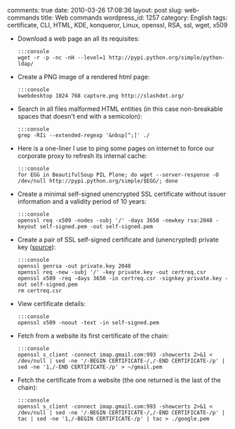 comments: true
date: 2010-03-26 17:08:36
layout: post
slug: web-commands
title: Web commands
wordpress_id: 1257
category: English
tags: certificate, CLI, HTML, KDE, konqueror, Linux, openssl, RSA, ssl, wget, x509




  * Download a web page an all its requisites:


        :::console
        wget -r -p -nc -nH --level=1 http://pypi.python.org/simple/python-ldap/







  * Create a PNG image of a rendered html page:


        :::console
        kwebdesktop 1024 768 capture.png http://slashdot.org/







  * Search in all files malformed HTML entities (in this case non-breakable spaces that doesn't end with a semicolon):


        :::console
        grep -RIi --extended-regexp '&nbsp[^;]' ./







  * Here is a one-liner I use to ping some pages on internet to force our corporate proxy to refresh its internal cache:


        :::console
        for EGG in BeautifulSoup PIL Plone; do wget --server-response -O /dev/null http://pypi.python.org/simple/$EGG/; done







  * Create a minimal self-signed unencrypted SSL certificate without issuer information and a validity period of 10 years:


        :::console
        openssl req -x509 -nodes -subj '/' -days 3650 -newkey rsa:2048 -keyout self-signed.pem -out self-signed.pem







  * Create a pair of SSL self-signed certificate and (unencrypted) private key ([source](http://devsec.org/info/ssl-cert.html)):


        :::console
        openssl genrsa -out private.key 2048
        openssl req -new -subj '/' -key private.key -out certreq.csr
        openssl x509 -req -days 3650 -in certreq.csr -signkey private.key -out self-signed.pem
        rm certreq.csr







  * View certificate details:


        :::console
        openssl x509 -noout -text -in self-signed.pem







  * Fetch from a website its first certificate of the chain:


        :::console
        openssl s_client -connect imap.gmail.com:993 -showcerts 2>&1 < /dev/null | sed -ne '/-BEGIN CERTIFICATE-/,/-END CERTIFICATE-/p' | sed -ne '1,/-END CERTIFICATE-/p' > ~/gmail.pem







  * Fetch the certificate from a website (the one returned is the last of the chain):


        :::console
        openssl s_client -connect imap.gmail.com:993 -showcerts 2>&1 < /dev/null | sed -ne '/-BEGIN CERTIFICATE-/,/-END CERTIFICATE-/p' | tac | sed -ne '1,/-BEGIN CERTIFICATE-/p' | tac > ./google.pem







